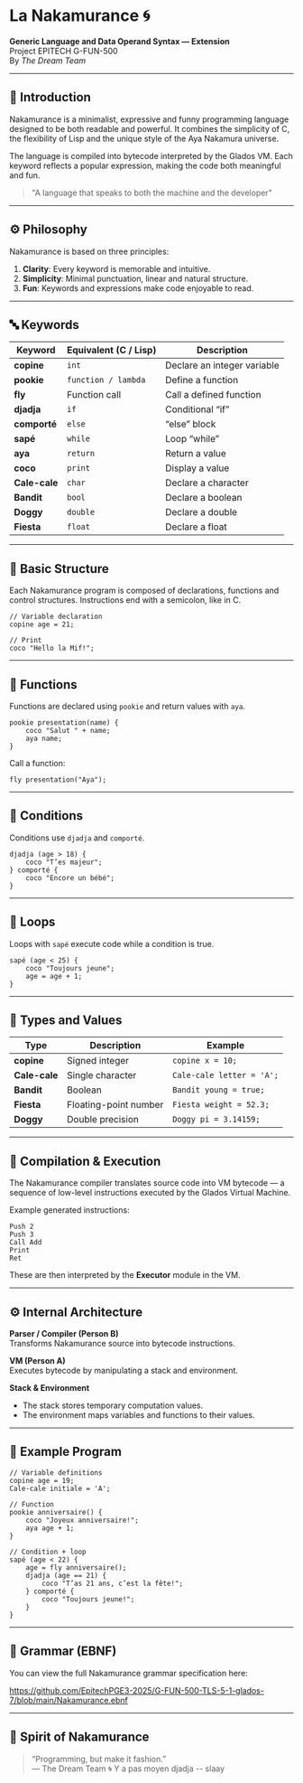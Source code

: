 # La Nakamurance 🌀

**Generic Language and Data Operand Syntax — Extension**  
Project EPITECH G-FUN-500  
By *The Dream Team*

---

## 🎯 Introduction

Nakamurance is a minimalist, expressive and funny programming language designed to be both readable and powerful.
It combines the simplicity of C, the flexibility of Lisp and the unique style of the Aya Nakamura universe.

The language is compiled into bytecode interpreted by the Glados VM.
Each keyword reflects a popular expression, making the code both meaningful and fun.

> "A language that speaks to both the machine and the developer"

---

## ⚙️ Philosophy

Nakamurance is based on three principles:
1. **Clarity**: Every keyword is memorable and intuitive.  
2. **Simplicity**: Minimal punctuation, linear and natural structure.  
3. **Fun**: Keywords and expressions make code enjoyable to read.

---

## 🔤 Keywords

| Keyword       | Equivalent (C / Lisp) | Description                         |
|---------------|-----------------------|-------------------------------------|
| **copine**    | `int`                 | Declare an integer variable         |
| **pookie**    | `function / lambda`   | Define a function                   |
| **fly**       | Function call         | Call a defined function             |
| **djadja**    | `if`                  | Conditional “if”                    |
| **comporté**  | `else`                | “else” block                        |
| **sapé**      | `while`               | Loop “while”                        |
| **aya**       | `return`              | Return a value                      |
| **coco**      | `print`               | Display a value                     |
| **Cale-cale** | `char`                | Declare a character                 |
| **Bandit**    | `bool`                | Declare a boolean                   |
| **Doggy**     | `double`              | Declare a double                    |
| **Fiesta**    | `float`               | Declare a float                     |

---

## 🧱 Basic Structure

Each Nakamurance program is composed of declarations, functions and control structures.
Instructions end with a semicolon, like in C.

```nakamurance
// Variable declaration
copine age = 21;

// Print
coco "Hello la Mif!";
```

---

## 🪩 Functions

Functions are declared using `pookie` and return values with `aya`.

```nakamurance
pookie presentation(name) {
    coco "Salut " + name;
    aya name;
}
```

Call a function:

```nakamurance
fly presentation("Aya");
```

---

## 💭 Conditions

Conditions use `djadja` and `comporté`.

```nakamurance
djadja (age > 18) {
    coco "T’es majeur";
} comporté {
    coco "Encore un bébé";
}
```

---

## 🔁 Loops

Loops with `sapé` execute code while a condition is true.

```nakamurance
sapé (age < 25) {
    coco "Toujours jeune";
    age = age + 1;
}
```

---

## 🧠 Types and Values

| Type | Description | Example |
|------|--------------|----------|
| **copine** | Signed integer | `copine x = 10;` |
| **Cale-cale** | Single character | `Cale-cale letter = 'A';` |
| **Bandit** | Boolean | `Bandit young = true;` |
| **Fiesta** | Floating-point number | `Fiesta weight = 52.3;` |
| **Doggy** | Double precision | `Doggy pi = 3.14159;` |

---

## 🧩 Compilation & Execution

The Nakamurance compiler translates source code into VM bytecode — a sequence of low-level instructions executed by the Glados Virtual Machine.

Example generated instructions:

```
Push 2
Push 3
Call Add
Print
Ret
```

These are then interpreted by the **Executor** module in the VM.

---

## ⚙️ Internal Architecture

**Parser / Compiler (Person B)**  
Transforms Nakamurance source into bytecode instructions.

**VM (Person A)**  
Executes bytecode by manipulating a stack and environment.

**Stack & Environment**
- The stack stores temporary computation values.
- The environment maps variables and functions to their values.

---

## 🧩 Example Program

```nakamurance
// Variable definitions
copine age = 19;
Cale-cale initiale = 'A';

// Function
pookie anniversaire() {
    coco "Joyeux anniversaire!";
    aya age + 1;
}

// Condition + loop
sapé (age < 22) {
    age = fly anniversaire();
    djadja (age == 21) {
        coco "T’as 21 ans, c’est la fête!";
    } comporté {
        coco "Toujours jeune!";
    }
}
```

---

## 🧮 Grammar (EBNF)

You can view the full Nakamurance grammar specification here:

https://github.com/EpitechPGE3-2025/G-FUN-500-TLS-5-1-glados-7/blob/main/Nakamurance.ebnf

---

## 💅 Spirit of Nakamurance

> “Programming, but make it fashion.”  
> — The Dream Team 🌀
> Y a pas moyen djadja -- slaay
